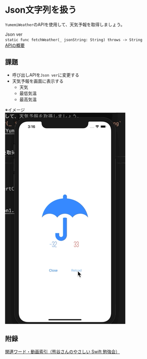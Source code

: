 # Json文字列を扱う
`YumemiWeather`のAPIを使用して、天気予報を取得しましょう。 

Json ver  
`static func fetchWeather(_ jsonString: String) throws -> String`  
[APIの概要](YumemiWeather.md)

## 課題
- 呼び出しAPIを`Json ver`に変更する
- 天気予報を画面に表示する
  - 天気
  - 最低気温
  - 最高気温

※イメージ  
![json](Images/Json.gif)

## 附録
[関連ワード・動画索引（熊谷さんのやさしい Swift 勉強会）](https://yumemi.notion.site/d79ceb7ee2564664aa9cef8ef92e7167)
